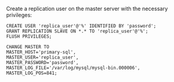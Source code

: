 
Create a replication user on the master server with the necessary privileges:

```
CREATE USER 'replica_user'@'%' IDENTIFIED BY 'password';
GRANT REPLICATION SLAVE ON *.* TO 'replica_user'@'%';
FLUSH PRIVILEGES;
```


```
CHANGE MASTER TO
MASTER_HOST='primary-sql',
MASTER_USER='replica_user',
MASTER_PASSWORD='password',
MASTER_LOG_FILE='/var/log/mysql/mysql-bin.000006',
MASTER_LOG_POS=841;

```